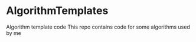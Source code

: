 # AlgorithmTemplates
Algorithm template code
This repo contains code for some algorithms used by me
